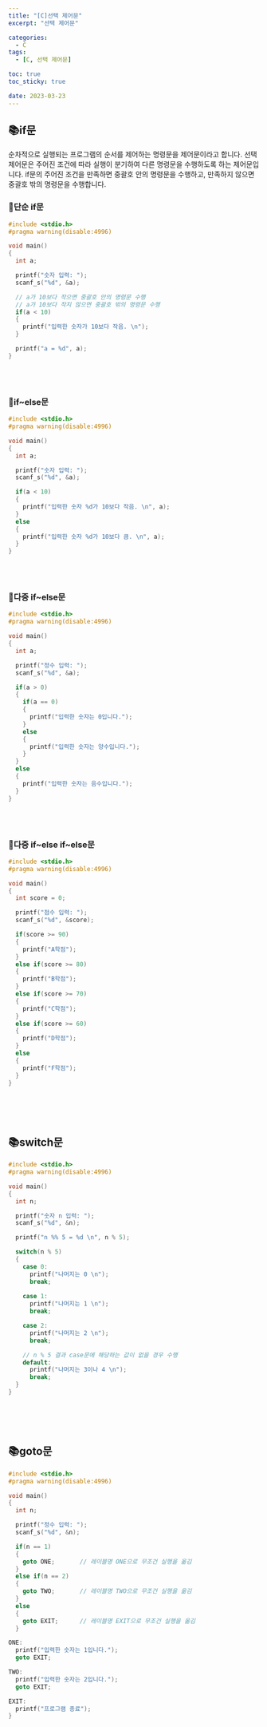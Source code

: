 ```yaml
---
title: "[C]선택 제어문"
excerpt: "선택 제어문"

categories:
  - C
tags:
  - [C, 선택 제어문]

toc: true
toc_sticky: true

date: 2023-03-23
---
```


## 📚if문
순차적으로 실행되는 프로그램의 순서를 제어하는 명령문을 제어문이라고 합니다. 선택 제어문은 주어진 조건에 따라 실행이 분기하여 다른 명령문을 수행하도록 하는 제어문입니다. if문의 주어진 조건을 만족하면 중괄호 안의 명령문을 수행하고, 만족하지 않으면 중괄호 밖의 명령문을 수행합니다.

### 📄단순 if문

```c
#include <stdio.h>
#pragma warning(disable:4996)

void main()
{
  int a;

  printf("숫자 입력: ");
  scanf_s("%d", &a);

  // a가 10보다 작으면 중괄호 안의 명령문 수행
  // a가 10보다 작지 않으면 중괄호 밖의 명령문 수행
  if(a < 10)
  {
    printf("입력한 숫자가 10보다 작음. \n");
  }

  printf("a = %d", a);
}
```

<br><br>

### 📄if~else문

```c
#include <stdio.h>
#pragma warning(disable:4996)

void main()
{
  int a;

  printf("숫자 입력: ");
  scanf_s("%d", &a);

  if(a < 10)
  {
    printf("입력한 숫자 %d가 10보다 작음. \n", a);
  }
  else
  {
    printf("입력한 숫자 %d가 10보다 큼. \n", a);
  }
}
```

<br><br>

### 📄다중 if~else문

```c
#include <stdio.h>
#pragma warning(disable:4996)

void main()
{
  int a;

  printf("정수 입력: ");
  scanf_s("%d", &a);

  if(a > 0)
  {
    if(a == 0)
    {
      printf("입력한 숫자는 0입니다.");
    }
    else
    {
      printf("입력한 숫자는 양수입니다.");
    }
  }
  else
  {
    printf("입력한 숫자는 음수입니다.");
  }
}
```

<br><br>

### 📄다중 if~else if~else문

```c
#include <stdio.h>
#pragma warning(disable:4996)

void main()
{
  int score = 0;

  printf("점수 입력: ");
  scanf_s("%d", &score);

  if(score >= 90)
  {
    printf("A학점");
  }
  else if(score >= 80)
  {
    printf("B학점");
  }
  else if(score >= 70)
  {
    printf("C학점");
  }
  else if(score >= 60)
  {
    printf("D학점");
  }
  else
  {
    printf("F학점");
  }
}
```

<br><br><br>

## 📚switch문

```c
#include <stdio.h>
#pragma warning(disable:4996)

void main()
{
  int n;

  printf("숫자 n 입력: ");
  scanf_s("%d", &n);

  printf("n %% 5 = %d \n", n % 5);

  switch(n % 5)
  {
    case 0:
      printf("나머지는 0 \n");
      break;
      
    case 1:
      printf("나머지는 1 \n");
      break;

    case 2:
      printf("나머지는 2 \n");
      break;

    // n % 5 결과 case문에 해당하는 값이 없을 경우 수행
    default:
      printf("나머지는 3이나 4 \n");
      break;
  }
}
```

<br><br><br>

## 📚goto문

```c
#include <stdio.h>
#pragma warning(disable:4996)

void main()
{
  int n;

  printf("정수 입력: ");
  scanf_s("%d", &n);

  if(n == 1)
  {
    goto ONE;       // 레이블명 ONE으로 무조건 실행을 옮김
  }
  else if(n == 2)
  {
    goto TWO;       // 레이블명 TWO으로 무조건 실행을 옮김
  }
  else
  {
    goto EXIT;      // 레이블명 EXIT으로 무조건 실행을 옮김
  }

ONE:
  printf("입력한 숫자는 1입니다.");
  goto EXIT;

TWO:
  printf("입력한 숫자는 2입니다.");
  goto EXIT;

EXIT:
  printf("프로그램 종료");
}
```

<br><br>